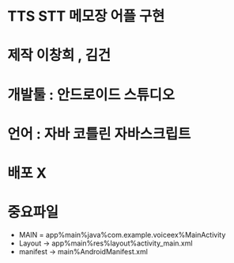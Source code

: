 # TTS STT 메모장 어플 구현

# 제작 이창희 , 김건 


# 개발툴 : 안드로이드 스튜디오 
# 언어   : 자바 코틀린 자바스크립트
# 배포 X 

# 중요파일 
 + MAIN = app%main%java%com.example.voiceex%MainActivity
 + Layout -> app%main%res%layout%activity_main.xml
 + manifest -> main%AndroidManifest.xml
